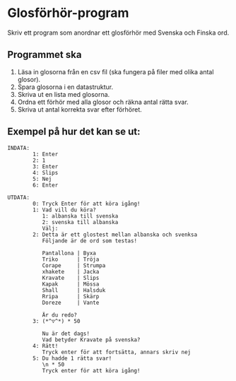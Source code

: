# Glosförhör-program
Skriv ett program som anordnar ett glosförhör med Svenska och Finska ord.

## Programmet ska

1. Läsa in glosorna från en csv fil (ska fungera på filer med olika antal glosor).
2. Spara glosorna i en datastruktur.
3. Skriva ut en lista med glosorna.
4. Ordna ett förhör med alla glosor och räkna antal rätta svar.
4. Skriva ut antal korrekta svar efter förhöret.

## Exempel på hur det kan se ut:

    INDATA:
            1: Enter
            2: 1
            3: Enter
            4: Slips
            5: Nej
            6: Enter

    UTDATA:
            0: Tryck Enter för att köra igång!
            1: Vad vill du köra?
               1: albanska till svenska
               2: svenska till albanska
               Välj:
            2: Detta är ett glostest mellan albanska och svenksa
               Följande är de ord som testas!

               Pantallona | Byxa
               Triko      | Tröja
               Corape     | Strumpa
               xhakete    | Jacka
               Kravate    | Slips
               Kapak      | Mössa
               Shall      | Halsduk
               Rripa      | Skärp
               Doreze     | Vante

               Är du redo?
            3: (*^▽^*) * 50 

               Nu är det dags!
               Vad betyder Kravate på svenska?
            4: Rätt!
               Tryck enter för att fortsätta, annars skriv nej
            5: Du hadde 1 rätta svar!
               \n * 50
               Tryck enter för att köra igång!
